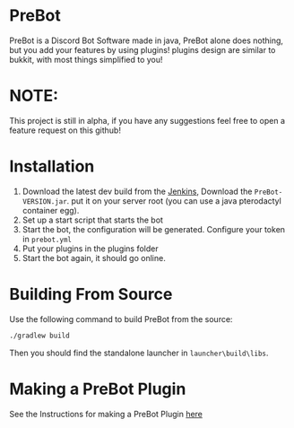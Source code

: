 # PreBot

PreBot is a Discord Bot Software made in java, PreBot alone does nothing,
but you add your features by using plugins! plugins design are similar to bukkit, with most things simplified to you!

# NOTE:
This project is still in alpha, if you have any suggestions feel free to open a feature request on this github!

# Installation

1. Download the latest dev build from the [Jenkins](https://ci.bluetree242.ml/job/PreBot),
   Download the `PreBot-VERSION.jar`. put it on your server root (you can use a java pterodactyl container egg).
2. Set up a start script that starts the bot
3. Start the bot, the configuration will be generated. Configure your token in `prebot.yml`
4. Put your plugins in the plugins folder
5. Start the bot again, it should go online.

# Building From Source

Use the following command to build PreBot from the source:

```bash
./gradlew build
```

Then you should find the standalone launcher in `launcher\build\libs`.

# Making a PreBot Plugin
See the Instructions for making a PreBot Plugin [here](MAKING_PLUGIN.md)